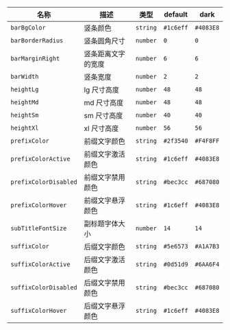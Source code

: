 | 名称 | 描述 | 类型 | default | dark |
|---|---|---|---|---|
| `barBgColor` | 竖条颜色 | `string` | `#1c6eff` | `#4083E8` |
| `barBorderRadius` | 竖条圆角尺寸 | `number` | `0` | `0` |
| `barMarginRight` | 竖条距离文字的宽度 | `number` | `6` | `6` |
| `barWidth` | 竖条宽度 | `number` | `2` | `2` |
| `heightLg` | lg 尺寸高度 | `number` | `48` | `48` |
| `heightMd` | md 尺寸高度 | `number` | `48` | `48` |
| `heightSm` | sm 尺寸高度 | `number` | `40` | `40` |
| `heightXl` | xl 尺寸高度 | `number` | `56` | `56` |
| `prefixColor` | 前缀文字颜色 | `string` | `#2f3540` | `#F4F8FF` |
| `prefixColorActive` | 前缀文字激活颜色 | `string` | `#1c6eff` | `#4083E8` |
| `prefixColorDisabled` | 前缀文字禁用颜色 | `string` | `#bec3cc` | `#687080` |
| `prefixColorHover` | 前缀文字悬浮颜色 | `string` | `#1c6eff` | `#4083E8` |
| `subTitleFontSize` | 副标题字体大小 | `number` | `14` | `14` |
| `suffixColor` | 后缀文字颜色 | `string` | `#5e6573` | `#A1A7B3` |
| `suffixColorActive` | 后缀文字激活颜色 | `string` | `#0d51d9` | `#6AA6F4` |
| `suffixColorDisabled` | 后缀文字禁用颜色 | `string` | `#bec3cc` | `#687080` |
| `suffixColorHover` | 后缀文字悬浮颜色 | `string` | `#1c6eff` | `#4083E8` |
